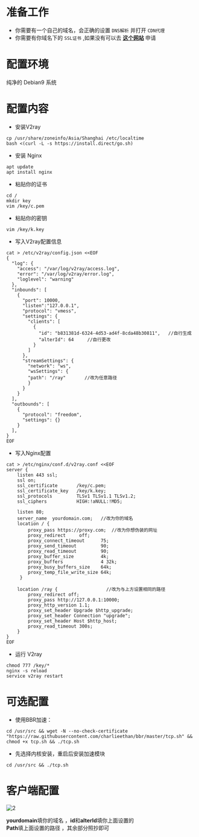 # 准备工作
- 你需要有一个自己的域名，会正确的设置 `DNS解析` 并打开 `CDN代理`
- 你需要有你域名下的 `SSL证书` ,如果没有可以去 **[这个网站][1]** 申请
# 配置环境
纯净的 Debian9 系统
# 配置内容
- 安装V2ray
```
cp /usr/share/zoneinfo/Asia/Shanghai /etc/localtime
bash <(curl -L -s https://install.direct/go.sh)
```
- 安装 Nginx
```
apt update
apt install nginx
```
- 粘贴你的证书
```
cd /
mkdir key
vim /key/c.pem
```
- 粘贴你的密钥
```
vim /key/k.key
```
- 写入V2ray配置信息
```
cat > /etc/v2ray/config.json <<EOF
{
  "log": {
    "access": "/var/log/v2ray/access.log",
    "error": "/var/log/v2ray/error.log",
    "loglevel": "warning"
  },
  "inbounds": [
    {
      "port": 10000,
      "listen":"127.0.0.1",
      "protocol": "vmess",
      "settings": {
        "clients": [
          {
            "id": "b831381d-6324-4d53-ad4f-8cda48b30811",   //自行生成
            "alterId": 64     //自行更改
          }
        ]
      },
      "streamSettings": {
        "network": "ws",
        "wsSettings": {
        "path": "/ray"       //改为任意路径
        }
      }
    }
  ],
  "outbounds": [
    {
      "protocol": "freedom",
      "settings": {}
    }
  ],
}
EOF
```
- 写入Nginx配置
```
cat > /etc/nginx/conf.d/v2ray.conf <<EOF
server {
    listen 443 ssl;
    ssl on;                                                         
    ssl_certificate       /key/c.pem;  
    ssl_certificate_key   /key/k.key;
    ssl_protocols         TLSv1 TLSv1.1 TLSv1.2;                    
    ssl_ciphers           HIGH:!aNULL:!MD5;

    listen 80;
    server_name  yourdomain.com;   //改为你的域名
    location / {
        proxy_pass https://proxy.com;  //改为你想伪装的网址
        proxy_redirect     off;
        proxy_connect_timeout      75; 
        proxy_send_timeout         90; 
        proxy_read_timeout         90; 
        proxy_buffer_size          4k; 
        proxy_buffers              4 32k; 
        proxy_busy_buffers_size    64k; 
        proxy_temp_file_write_size 64k; 
     }

    location /ray {                  //改为与上方设置相同的路径
        proxy_redirect off;
        proxy_pass http://127.0.0.1:10000;
        proxy_http_version 1.1;
        proxy_set_header Upgrade $http_upgrade;
        proxy_set_header Connection "upgrade";
        proxy_set_header Host $http_host;
        proxy_read_timeout 300s;
    }
}
EOF
```
- 运行 V2ray
```
chmod 777 /key/*
nginx -s reload
service v2ray restart
```
# 可选配置
- 使用BBR加速：  
```
cd /usr/src && wget -N --no-check-certificate "https://raw.githubusercontent.com/charlieethan/bbr/master/tcp.sh" && chmod +x tcp.sh && ./tcp.sh
```
- 先选择内核安装，重启后安装加速模块  
```
cd /usr/src && ./tcp.sh
```
# 客户端配置

![2][2]

**yourdomain**填你的域名 ，**id**和**alterId**填你上面设置的  
**Path**填上面设置的路径 ，其余部分照抄即可


  [1]: https://freessl.cn/
  [2]: https://github.com/charlieethan/firewall-proxy/blob/master/photos/176692878.jpg
